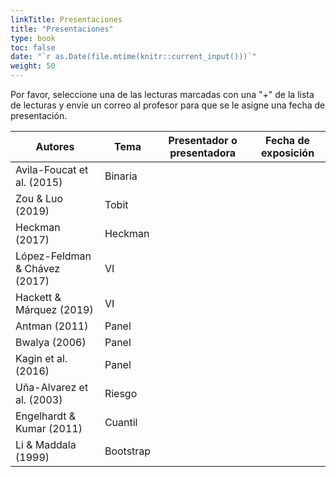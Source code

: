```yaml
---
linkTitle: Presentaciones
title: "Presentaciones"
type: book
toc: false
date: "`r as.Date(file.mtime(knitr::current_input()))`"
weight: 50
---
```


Por favor, seleccione una de las lecturas marcadas con una "+" de la lista de lecturas y envíe un correo al profesor para que se le asigne una fecha de presentación.

| **Autores** | **Tema** | **Presentador o presentadora** | **Fecha de exposición** |
| --- | --- | --- | --- |
| Avila-Foucat et al. (2015) | Binaria   |  |  |
| Zou & Luo (2019) | Tobit |   |  |
| Heckman (2017) | Heckman  |  |   |
| López-Feldman & Chávez (2017) | VI |  |  |
| Hackett & Márquez (2019) | VI |  |  |
| Antman (2011) | Panel |  |  |
| Bwalya (2006) | Panel |  | |
| Kagin et al. (2016) | Panel |  |  |
| Uña-Alvarez et al. (2003) | Riesgo |  |   |
| Engelhardt & Kumar (2011) | Cuantil |  |   |
| Li & Maddala (1999) | Bootstrap |  |  |